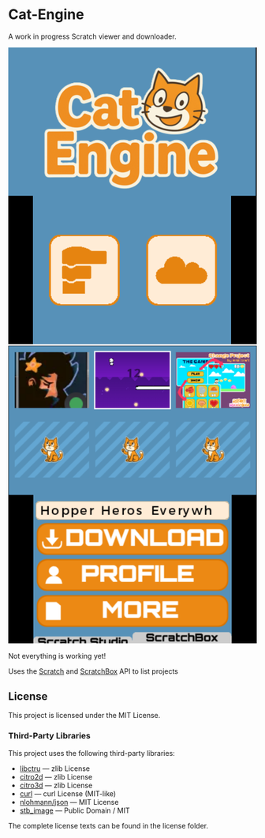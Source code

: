 # Cat-Engine
A work in progress Scratch viewer and downloader.

![Cat Engine](CatEngine.PNG)
![Cat Engine](CatLoader.PNG)

Not everything is working yet!

Uses the [Scratch](https://scratch.mit.edu/) and [ScratchBox](https://scratchbox.grady.link/) API to list projects

## License

This project is licensed under the MIT License.

### Third-Party Libraries

This project uses the following third-party libraries:

- [libctru](https://github.com/devkitPro/libctru) — zlib License
- [citro2d](https://github.com/devkitPro/citro2d) — zlib License
- [citro3d](https://github.com/devkitPro/citro3d) — zlib License
- [curl](https://curl.se/libcurl/) — curl License (MIT-like)
- [nlohmann/json](https://github.com/nlohmann/json) — MIT License
- [stb_image](https://github.com/nothings/stb) — Public Domain / MIT

The complete license texts can be found in the license folder.
